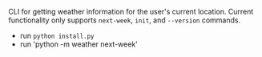CLI for getting weather information for the user's current location. Current functionality only supports `next-week`, `init`, and `--version` commands.

- run `python install.py`
- run 'python -m weather next-week'